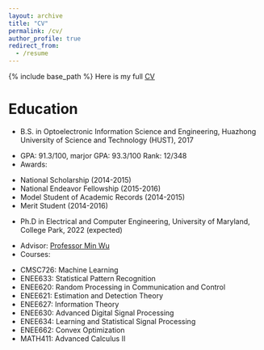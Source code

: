 ```yaml
---
layout: archive
title: "CV"
permalink: /cv/
author_profile: true
redirect_from:
  - /resume
---
```


{% include base_path %}
Here is my full [CV]()

Education
======
+ B.S. in Optoelectronic Information Science and Engineering, Huazhong University of Science and Technology (HUST), 2017
- GPA: 91.3/100, marjor GPA: 93.3/100 Rank: 12/348
- Awards: 
* National Scholarship (2014-2015)
* National Endeavor Fellowship (2015-2016)
* Model Student of Academic Records (2014-2015)
* Merit Student (2014-2016) 

+ Ph.D in Electrical and Computer Engineering, University of Maryland, College Park, 2022 (expected)
- Advisor: [Professor Min Wu](https://user.eng.umd.edu/~minwu/)
- Courses: 
* CMSC726: Machine Learning
* ENEE633: Statistical Pattern Recognition
* ENEE620: Random Processing in Communication and Control
* ENEE621: Estimation and Detection Theory
* ENEE627: Information Theory
* ENEE630: Advanced Digital Signal Processing
* ENEE634: Learning and Statistical Signal Processing
* ENEE662: Convex Optimization
* MATH411: Advanced Calculus II


